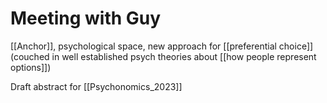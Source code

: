 # Meeting with Guy

[[Anchor]], psychological space, new approach for [[preferential choice]] (couched in well established psych theories about [[how people represent options]])

Draft abstract for [[Psychonomics_2023]]